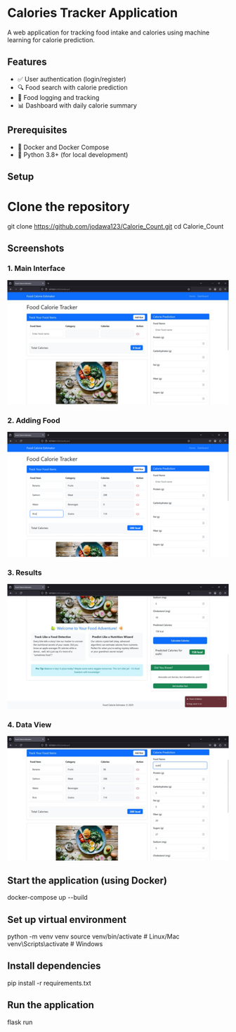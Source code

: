 # Calories Tracker Application

A web application for tracking food intake and calories using machine learning for calorie prediction.

## Features

- ✅ User authentication (login/register)
- 🔍 Food search with calorie prediction
- 📝 Food logging and tracking
- 📊 Dashboard with daily calorie summary

## Prerequisites

- 🐳 Docker and Docker Compose
- 🐍 Python 3.8+ (for local development)

## Setup


# Clone the repository
git clone https://github.com/jodawa123/Calorie_Count.git
cd Calorie_Count

## Screenshots

### 1. Main Interface
<img src="https://raw.githubusercontent.com/jodawa123/Calorie_Count/master/images/overall.png" width="600" alt="Main Interface">

### 2. Adding Food
<img src="https://raw.githubusercontent.com/jodawa123/Calorie_Count/master/images/testing.png" width="600" alt="Adding Food">

### 3. Results
<img src="https://raw.githubusercontent.com/jodawa123/Calorie_Count/master/images/results.png" width="600" alt="Results">

### 4. Data View
<img src="https://raw.githubusercontent.com/jodawa123/Calorie_Count/master/images/new.png" width="600" alt="Data View">

## Start the application (using Docker)
docker-compose up --build


## Set up virtual environment
python -m venv venv
source venv/bin/activate  # Linux/Mac
venv\Scripts\activate  # Windows

## Install dependencies
pip install -r requirements.txt

## Run the application
flask run